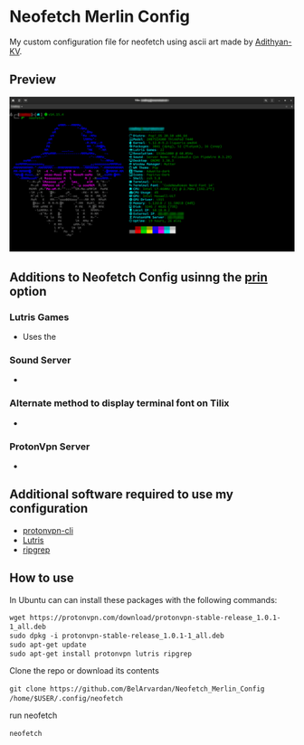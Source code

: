 # Neofetch Merlin Config
My custom configuration file for neofetch using ascii art made by [Adithyan-KV](https://github.com/Adithyan-KV).

## Preview
![ASCII-wizard-preview](/Preview/Merlin_on_Tilix.png)

## Additions to Neofetch Config usinng the [prin](https://github.com/dylanaraps/neofetch/wiki/Customizing-Info#prin) option

### Lutris Games
- Uses the 

### Sound Server
-

### Alternate method to display terminal font on Tilix 
-

### ProtonVpn Server
-


## Additional software required to use my configuration

- [protonvpn-cli](https://protonvpn.com/support/linux-ubuntu-vpn-setup)
- [Lutris](https://github.com/lutris/lutris)
- [ripgrep](https://github.com/BurntSushi/ripgrep)

## How to use

In Ubuntu can can install these packages with the following commands:

```
wget https://protonvpn.com/download/protonvpn-stable-release_1.0.1-1_all.deb
sudo dpkg -i protonvpn-stable-release_1.0.1-1_all.deb
sudo apt-get update
sudo apt-get install protonvpn lutris ripgrep
```

Clone the repo or download its contents

`git clone https://github.com/BelArvardan/Neofetch_Merlin_Config /home/$USER/.config/neofetch`

run neofetch

`neofetch`
